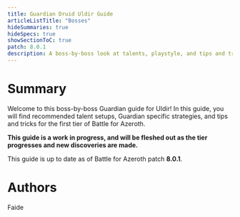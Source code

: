 ```yaml
---
title: Guardian Druid Uldir Guide
articleListTitle: "Bosses"
hideSummaries: true
hideSpecs: true
showSectionToC: true
patch: 8.0.1
description: A boss-by-boss look at talents, playstyle, and tips and tricks for Guardian Druids in Uldir.
---
```


Summary 
===
Welcome to this boss-by-boss Guardian guide for Uldir! In this guide, you will find recommended talent setups, Guardian specific strategies, and tips and tricks for the first tier of Battle for Azeroth.

**This guide is a work in progress, and will be fleshed out as the tier progresses and new discoveries are made.**

This guide is up to date as of Battle for Azeroth patch **8.0.1**.

Authors
===
Faide

